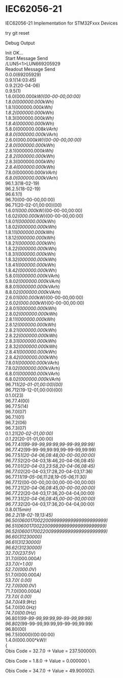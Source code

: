 # IEC62056-21
 IEC62056-21 Implementation for STM32Fxxx Devices

try git reset

Debug Output 

Init OK...\
Start Message Send\
/LUN5<1>LUN669205929\
Readout Message Send\
 0.0.0(69205929)\
0.9.1(14:03:45)\
0.9.2(20-04-06)\
0.9.5(1)\
1.6.0(000.000*kW)(00-00-00,00:00)\
1.8.0(000000.000*kWh)\
1.8.1(000000.000*kWh)\
1.8.2(000000.000*kWh)\
1.8.3(000000.000*kWh)\
1.8.4(000000.000*kWh)\
5.8.0(000000.008*kVArh)\
8.8.0(000000.000*kVArh)\
2.6.0(000.000*kW)(00-00-00,00:00)\
2.8.0(000000.000*kWh)\
2.8.1(000000.000*kWh)\
2.8.2(000000.000*kWh)\
2.8.3(000000.000*kWh)\
2.8.4(000000.000*kWh)\
7.8.0(000000.000*kVArh)\
6.8.0(000000.000*kVArh)\
96.1.3(18-02-19)\
96.2.5(18-02-19)\
96.6.1(1)\
96.70(00-00-00,00:00)\
96.71(20-02-01,00:00)(00)\
1.6.0*1(000.000*kW)(00-00-00,00:00)\
1.6.0*2(000.000*kW)(00-00-00,00:00)\
1.8.0*1(000000.000*kWh)\
1.8.0*2(000000.000*kWh)\
1.8.1*1(000000.000*kWh)\
1.8.1*2(000000.000*kWh)\
1.8.2*1(000000.000*kWh)\
1.8.2*2(000000.000*kWh)\
1.8.3*1(000000.000*kWh)\
1.8.3*2(000000.000*kWh)\
1.8.4*1(000000.000*kWh)\
1.8.4*2(000000.000*kWh)\
5.8.0*1(000000.000*kVArh)\
5.8.0*2(000000.000*kVArh)\
8.8.0*1(000000.000*kVArh)\
8.8.0*2(000000.000*kVArh)\
2.6.0*1(000.000*kW)(00-00-00,00:00)\
2.6.0*2(000.000*kW)(00-00-00,00:00)\
2.8.0*1(000000.000*kWh)\
2.8.0*2(000000.000*kWh)\
2.8.1*1(000000.000*kWh)\
2.8.1*2(000000.000*kWh)\
2.8.2*1(000000.000*kWh)\
2.8.2*2(000000.000*kWh)\
2.8.3*1(000000.000*kWh)\
2.8.3*2(000000.000*kWh)\
2.8.4*1(000000.000*kWh)\
2.8.4*2(000000.000*kWh)\
7.8.0*1(000000.000*kVArh)\
7.8.0*2(000000.000*kVArh)\
6.8.0*1(000000.000*kVArh)\
6.8.0*2(000000.000*kVArh)\
96.71*1(20-01-01,00:00)(00)\
96.71*2(19-12-01,00:00)(00)\
0.1.0(23)\
96.77.4(00)\
96.77.5(14)\
96.7.0(07)\
96.7.1(01)\
96.7.2(06)\
96.7.3(07)\
0.1.2*1(20-02-01,00:00)\
0.1.2*2(20-01-01,00:00)\
96.77.4*1(99-99-99,99:99,99-99-99,99:99)\
96.77.4*2(99-99-99,99:99,99-99-99,99:99)\
96.77.5*1(20-04-06,08:48,00-00-00,00:00)\
96.77.5*2(20-04-03,18:46,20-04-06,08:45)\
96.77.0*1(20-04-03,23:58,20-04-06,08:45)\
96.77.0*2(20-04-03,17:28,20-04-03,17:36)\
96.77.1*1(19-05-06,11:28,19-05-06,11:30)\
96.77.1*2(00-00-00,00:00,00-00-00,00:00)\
96.77.2*1(20-04-06,08:45,00-00-00,00:00)\
96.77.2*2(20-04-03,17:36,20-04-04,00:00)\
96.77.3*1(20-04-06,08:45,00-00-00,00:00)\
96.77.3*2(20-04-03,17:36,20-04-04,00:00)\
0.8.0(15*min)\
96.2.2(18-02-19,13:45)\
96.50(06001700220099999999999999999999)\
96.51(06001700220099999999999999999999)\
96.52(06001700220099999999999999999999)\
96.60(31230000)\
96.61(31230000)\
96.62(31230000)\
32.7.0(237.5*V)\
31.7.0(000.000*A)\
33.7.0(+1.00)\
52.7.0(000.0*V)\
51.7.0(000.000*A)\
53.7.0( 0.00)\
72.7.0(000.0*V)\
71.7.0(000.000*A)\
73.7.0( 0.00)\
34.7.0(49.9*Hz)\
54.7.0(00.0*Hz)\
74.7.0(00.0*Hz)\
96.80*1(99-99-99,99:99,99-99-99,99:99)\
96.80*2(99-99-99,99:99,99-99-99,99:99)\
96.80(00)\
96.7.5(0000)(00:00:00)\
1.4.0(000.000*kW)!\
 {\
 Obis Code = 32.7.0 -> Value = 237.500000\ 

 Obis Code = 1.8.0 -> Value = 0.000000 \

 Obis Code = 34.7.0 -> Value = 49.900002\ 

